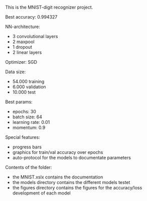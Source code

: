 This is the MNIST-digit recognizer project.

Best accuracy: 0.994327

NN-architecture:
 -  3 convolutional layers
 -  2 maxpool
 -  1 dropout
 -  2 linear layers

Optimizer: SGD

Data size:
- 54.000 training 
- 6.000 validation
- 10.000 test

Best params:
- epochs: 30
- batch size: 64
- learning rate: 0.01
- momentum: 0.9

Special features:
- progress bars
- graphics for train/val accuracy over epochs
- auto-protocol for the models to documentate parameters 

Contents of the folder:

- the MNIST.xslx contains the documentation
- the models directory contains the different models testet
- the figures directory contains the figures for the accuracy/loss development of each model
